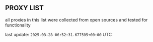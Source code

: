 ## PROXY LIST

all proxies in this list were collected from open sources and tested for functionality

last update: `2025-03-28 06:52:31.677505+00:00` UTC